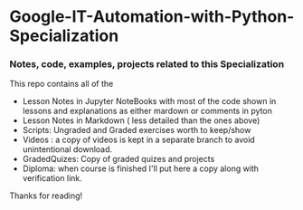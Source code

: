 # Google-IT-Automation-with-Python-Specialization
### Notes, code, examples, projects related to this Specialization


This repo contains all of the
  - Lesson Notes in Jupyter NoteBooks with most of the code shown in lessons and explanations as either mardown or comments in pyton
  - Lesson Notes in Markdown ( less detailed than the ones above)
  - Scripts: Ungraded and Graded exercises worth to keep/show
  - Videos : a copy of videos is kept in a separate branch to avoid unintentional download.
  - GradedQuizes: Copy of graded quizes and projects
  - Diploma: when course is finished I'll put here a copy along with verification link.
  
Thanks for reading!
